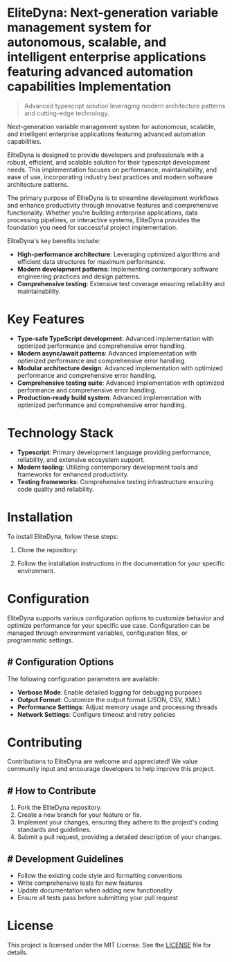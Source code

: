 <!-- fallback_EliteDyna_20250802214025_67095 -->

# EliteDyna: Next-generation variable management system for autonomous, scalable, and intelligent enterprise applications featuring advanced automation capabilities Implementation
> Advanced typescript solution leveraging modern architecture patterns and cutting-edge technology.

Next-generation variable management system for autonomous, scalable, and intelligent enterprise applications featuring advanced automation capabilities.

EliteDyna is designed to provide developers and professionals with a robust, efficient, and scalable solution for their typescript development needs. This implementation focuses on performance, maintainability, and ease of use, incorporating industry best practices and modern software architecture patterns.

The primary purpose of EliteDyna is to streamline development workflows and enhance productivity through innovative features and comprehensive functionality. Whether you're building enterprise applications, data processing pipelines, or interactive systems, EliteDyna provides the foundation you need for successful project implementation.

EliteDyna's key benefits include:

* **High-performance architecture**: Leveraging optimized algorithms and efficient data structures for maximum performance.
* **Modern development patterns**: Implementing contemporary software engineering practices and design patterns.
* **Comprehensive testing**: Extensive test coverage ensuring reliability and maintainability.

# Key Features

* **Type-safe TypeScript development**: Advanced implementation with optimized performance and comprehensive error handling.
* **Modern async/await patterns**: Advanced implementation with optimized performance and comprehensive error handling.
* **Modular architecture design**: Advanced implementation with optimized performance and comprehensive error handling.
* **Comprehensive testing suite**: Advanced implementation with optimized performance and comprehensive error handling.
* **Production-ready build system**: Advanced implementation with optimized performance and comprehensive error handling.

# Technology Stack

* **Typescript**: Primary development language providing performance, reliability, and extensive ecosystem support.
* **Modern tooling**: Utilizing contemporary development tools and frameworks for enhanced productivity.
* **Testing frameworks**: Comprehensive testing infrastructure ensuring code quality and reliability.

# Installation

To install EliteDyna, follow these steps:

1. Clone the repository:


2. Follow the installation instructions in the documentation for your specific environment.

# Configuration

EliteDyna supports various configuration options to customize behavior and optimize performance for your specific use case. Configuration can be managed through environment variables, configuration files, or programmatic settings.

## # Configuration Options

The following configuration parameters are available:

* **Verbose Mode**: Enable detailed logging for debugging purposes
* **Output Format**: Customize the output format (JSON, CSV, XML)
* **Performance Settings**: Adjust memory usage and processing threads
* **Network Settings**: Configure timeout and retry policies

# Contributing

Contributions to EliteDyna are welcome and appreciated! We value community input and encourage developers to help improve this project.

## # How to Contribute

1. Fork the EliteDyna repository.
2. Create a new branch for your feature or fix.
3. Implement your changes, ensuring they adhere to the project's coding standards and guidelines.
4. Submit a pull request, providing a detailed description of your changes.

## # Development Guidelines

* Follow the existing code style and formatting conventions
* Write comprehensive tests for new features
* Update documentation when adding new functionality
* Ensure all tests pass before submitting your pull request

# License

This project is licensed under the MIT License. See the [LICENSE](https://github.com/cerenyilmazjinx/EliteDyna/blob/main/LICENSE) file for details.
